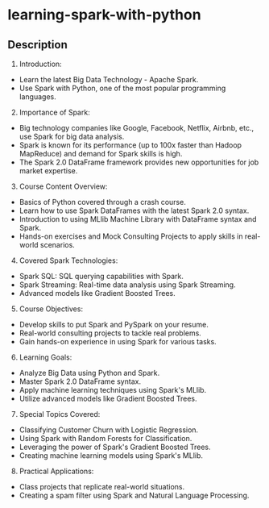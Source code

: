 # learning-spark-with-python

## Description

1. Introduction:
  - Learn the latest Big Data Technology - Apache Spark.
  - Use Spark with Python, one of the most popular programming languages.

2. Importance of Spark:
  - Big technology companies like Google, Facebook, Netflix, Airbnb, etc., use Spark for big data analysis.
  - Spark is known for its performance (up to 100x faster than Hadoop MapReduce) and demand for Spark skills is high.
  - The Spark 2.0 DataFrame framework provides new opportunities for job market expertise.

3. Course Content Overview:
  - Basics of Python covered through a crash course.
  - Learn how to use Spark DataFrames with the latest Spark 2.0 syntax.
  - Introduction to using MLlib Machine Library with DataFrame syntax and Spark.
  - Hands-on exercises and Mock Consulting Projects to apply skills in real-world scenarios.

4. Covered Spark Technologies:
  - Spark SQL: SQL querying capabilities with Spark.
  - Spark Streaming: Real-time data analysis using Spark Streaming.
  - Advanced models like Gradient Boosted Trees.

5. Course Objectives:
  - Develop skills to put Spark and PySpark on your resume.
  - Real-world consulting projects to tackle real problems.
  - Gain hands-on experience in using Spark for various tasks.

6. Learning Goals:
  - Analyze Big Data using Python and Spark.
  - Master Spark 2.0 DataFrame syntax.
  - Apply machine learning techniques using Spark's MLlib.
  - Utilize advanced models like Gradient Boosted Trees.

7. Special Topics Covered:
  - Classifying Customer Churn with Logistic Regression.
  - Using Spark with Random Forests for Classification.
  - Leveraging the power of Spark's Gradient Boosted Trees.
  - Creating machine learning models using Spark's MLlib.

8. Practical Applications:
  - Class projects that replicate real-world situations.
  - Creating a spam filter using Spark and Natural Language Processing.
